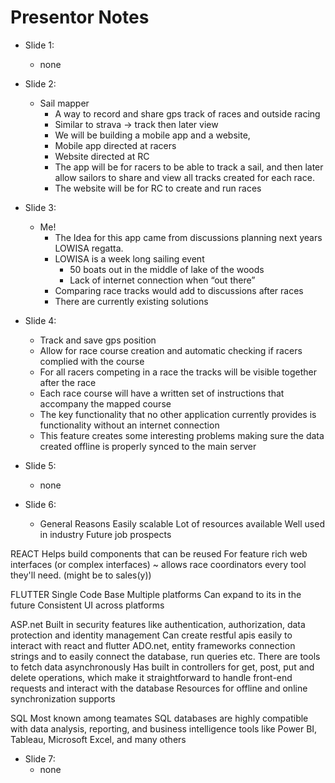 # Presentor Notes
- Slide 1:
  - none

- Slide 2:
  - Sail mapper
    - A way to record and share gps track of races and outside racing
    - Similar to strava -> track then later view
    - We will be building a mobile app and a website,
    - Mobile app directed at racers
    - Website directed at RC
    - The app will be for racers to be able to track a sail, and then later allow sailors to share and view all tracks created for each race. 
    - The website will be for RC to create and run races

- Slide 3:
  - Me!
    - The Idea for this app came from discussions planning next years LOWISA regatta. 
    - LOWISA is a week long sailing event 
      - 50 boats out in the middle of lake of the woods
      - Lack of internet connection when “out there”
    - Comparing race tracks would add to discussions after races 
    - There are currently existing solutions 

- Slide 4:
  - Track and save gps position
  - Allow for race course creation and automatic checking if racers complied with the course
  - For all racers competing in a race the tracks will be visible together after the race
  - Each race course will have a written set of instructions that accompany the mapped course
  - The key functionality that no other application currently provides is functionality without an internet connection 
  - This feature creates some interesting problems making sure the data created offline is properly synced to the main server

- Slide 5:
  - none

- Slide 6:
  - General Reasons 
Easily scalable 
Lot of resources available 
Well used in industry 
Future job prospects

REACT 
Helps build components that can be reused 
For feature rich web interfaces (or complex interfaces) ~ allows race coordinators every tool they'll need. (might be to sales(y))

FLUTTER 
Single Code Base Multiple platforms 
Can expand to its in the future 
Consistent UI across platforms 

ASP.net 
Built in security features like authentication, authorization, data protection and identity management 
Can create restful apis easily to interact with react and flutter 
ADO.net, entity frameworks connection strings and to easily connect the database, run queries etc.
There are tools to fetch data asynchronously Has built in controllers for get, post, put and delete operations, which make it straightforward to handle front-end requests and interact with the database 
Resources for offline and online synchronization supports 

SQL 
Most known among teamates
SQL databases are highly compatible with data analysis, reporting, and business intelligence tools like Power BI, Tableau, Microsoft Excel, and many others

- Slide 7:
  - none